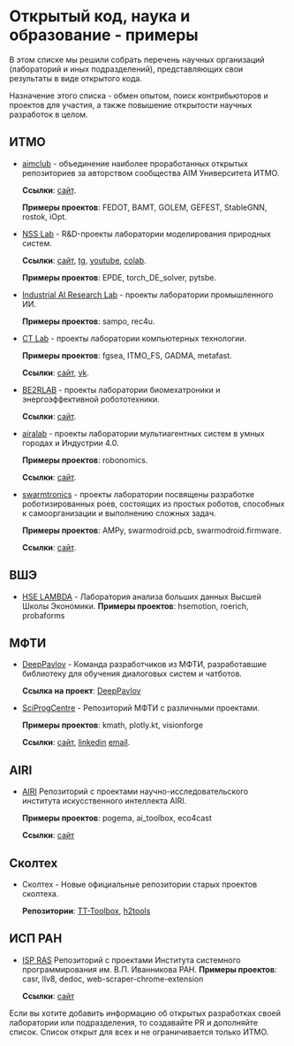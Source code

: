 # Открытый код, наука и образование - примеры

В этом списке мы решили собрать перечень научных организаций (лабораторий и иных подразделений), представляющих свои результаты в виде открытого кода.

Назначение этого списка - обмен опытом, поиск контрибьюторов и проектов для участия,
а также повышение открытости научных разработок в целом.

## ИТМО

- [aimclub](https://github.com/aimclub) - объединение наиболее проработанных открытых репозиториев за авторством сообщества AIM Университета ИТМО.
  
  **Ссылки**: [сайт](https://aim.club/).
  
  **Примеры проектов**: FEDOT, BAMT, GOLEM, GEFEST, StableGNN, rostok, iOpt.
  
- [NSS Lab](https://github.com/ITMO-NSS-team) -
  R&D-проекты лаборатории моделирования природных систем.

  **Ссылки**: [сайт](https://itmo-nss-team.github.io/),
  [tg](https://t.me/NSS_group),
  [youtube](https://www.youtube.com/channel/UC4K9QWaEUpT_p3R4FeDp5jA),
  [colab](https://colab.ws/labs/254).
  
  **Примеры проектов**: EPDE, torch_DE_solver, pytsbe.

- [Industrial AI Research Lab](https://github.com/Industrial-AI-Research-Lab) -
  проекты лаборатории промышленного ИИ.
  
  **Примеры проектов**: sampo, rec4u.

- [CT Lab](https://github.com/ctlab/) -
  проекты лаборатории компьютерных технологии.
  
  **Примеры проектов**: fgsea, ITMO_FS, GADMA, metafast.

  **Ссылки**: [сайт](https://ctlab.ifmo.ru/), [vk](https://vk.com/itmo.ctlab).

- [BE2RLAB](https://github.com/be2rlab) -
  проекты лаборатории биомехатроники и энергоэффективной робототехники.
  
  **Ссылки**: [сайт](http://irc.ifmo.ru/ru/95913/).

- [airalab](https://github.com/airalab) -
  проекты лаборатории мультиагентных систем в умных городах и Индустрии 4.0.
  
  **Примеры проектов**: robonomics.
  
  **Ссылки**: [сайт](http://multi-agent.io/).

- [swarmtronics](https://github.com/swarmtronics) -
  проекты лаборатории посвящены разработке роботизированных роев, состоящих из простых роботов, способных к самоорганизации и выполнению сложных задач.
  
  **Примеры проектов**: AMPy, swarmodroid.pcb, swarmodroid.firmware.
  
  **Ссылки**: [сайт](http://swarmtronics.com/).

## ВШЭ

- [HSE LAMBDA](https://github.com/HSE-LAMBDA) - 
  Лаборатория анализа больших данных Высшей Школы Экономики.
  **Примеры проектов**: hsemotion, roerich, probaforms

## МФТИ
  
- [DeepPavlov](https://github.com/deeppavlov/) - 
  Команда разработчиков из МФТИ, разработавшие библиотеку для обучения диалоговых систем и чатботов.

  **Ссылка на проект**: [DeepPavlov](https://github.com/deeppavlov/DeepPavlov)

- [SciProgCentre](https://github.com/SciProgCentre/) - 
  Репозиторий МФТИ с различными проектами.

  **Примеры проектов**: kmath, plotly.kt, visionforge

  **Ссылки**: [сайт](https://sciprog.center/), [linkedin](https://www.linkedin.com/company/sciprogcentre) [email](mailto:code@sciprog.center).

## AIRI

- [AIRI](https://github.com/AIRI-Institute)
  Репозиторий с проектами научно-исследовательского института искусственного интеллекта AIRI.

  **Примеры проектов**: pogema, ai_toolbox, eco4cast
  
  **Ссылки**: [сайт](https://airi.net/)

## Сколтех

- Сколтех - 
  Новые официальные репозитории старых проектов сколтеха.

  **Репозитории**: [TT-Toolbox](https://github.com/oseledets/ttpy), [h2tools](https://bitbucket.org/muxas/h2tools/src/master/)

## ИСП РАН

- [ISP RAS](https://github.com/ispras)
  Репозиторий с проектами Института системного программирования им. В.П. Иванникова РАН.
  **Примеры проектов**: casr, llv8, dedoc, web-scraper-chrome-extension
  
  **Ссылки**: [сайт](https://www.ispras.ru/)

Если вы хотите добавить информацию об открытых разработках своей лаборатории или подразделения, то создавайте PR и дополняйте список.
Список открыт для всех и не ограничивается только ИТМО.
